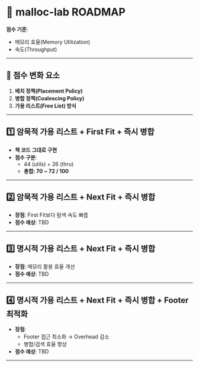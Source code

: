# 📌 malloc-lab ROADMAP

**점수 기준**:  
- 메모리 효율(Memory Utilization)  
- 속도(Throughput)

---

## 🔹 점수 변화 요소
1. **배치 정책(Placement Policy)**  
2. **병합 정책(Coalescing Policy)**  
3. **가용 리스트(Free List) 방식**

---

## 1️⃣ 암묵적 가용 리스트 + First Fit + 즉시 병합
- **책 코드 그대로 구현**  
- **점수 구분**:  
  - 44 (utils) + 26 (thru)
  - **총합: 70 ~ 72 / 100**  

---

## 2️⃣ 암묵적 가용 리스트 + Next Fit + 즉시 병합
- **장점**: First Fit보다 탐색 속도 빠름  
- **점수 예상**: TBD

---

## 3️⃣ 명시적 가용 리스트 + Next Fit + 즉시 병합
- **장점**: 메모리 활용 효율 개선  
- **점수 예상**: TBD

---

## 4️⃣ 명시적 가용 리스트 + Next Fit + 즉시 병합 + Footer 최적화
- **장점**:  
  - Footer 접근 최소화 → Overhead 감소  
  - 병합/검색 효율 향상  
- **점수 예상**: TBD

---


